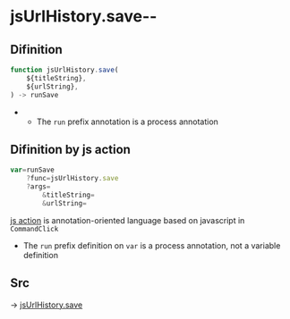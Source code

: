 # jsUrlHistory.save--

## Difinition

```js.js
function jsUrlHistory.save(
	${titleString},
	${urlString},
) -> runSave
```

- - The `run` prefix annotation is a process annotation


## Difinition by js action

```js.js
var=runSave
	?func=jsUrlHistory.save
	?args=
		&titleString=
		&urlString=
```

[js action](#) is annotation-oriented language based on javascript in `CommandClick`

- The `run` prefix definition on `var` is a process annotation, not a variable definition

## Src

-> [jsUrlHistory.save](https://github.com/puutaro/CommandClick/blob/master/app/src/main/java/com/puutaro/commandclick/fragment_lib/terminal_fragment/js_interface/system/JsUrlHistory.kt#L19)


